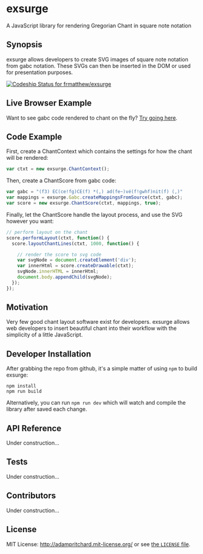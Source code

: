 # exsurge
A JavaScript library for rendering Gregorian Chant in square note notation

## Synopsis

exsurge allows developers to create SVG images of square note notation from gabc notation. These SVGs can then be inserted in the DOM or used for presentation purposes.

[ ![Codeship Status for frmatthew/exsurge](https://codeship.com/projects/6effe330-d6d1-0133-da7f-2e034c4f2b94/status?branch=master)](https://codeship.com/projects/142799)

## Live Browser Example

Want to see gabc code rendered to chant on the fly? [Try going here](http://frmatthew.github.io/exsurge/chant.html).

## Code Example

First, create a ChantContext which contains the settings for how the chant will be rendered:

```javascript
var ctxt = new exsurge.ChantContext();
```

Then, create a ChantScore from gabc code:

```javascript
var gabc = "(f3) EC(ce!fg)CE(f) *(,) ad(fe~)vé(f!gwhf)nit(f) (,)"
var mappings = exsurge.Gabc.createMappingsFromSource(ctxt, gabc);
var score = new exsurge.ChantScore(ctxt, mappings, true);
```

Finally, let the ChantScore handle the layout process, and use the SVG however you want:

```javascript
// perform layout on the chant
score.performLayout(ctxt, function() {
  score.layoutChantLines(ctxt, 1000, function() {

    // render the score to svg code
    var svgNode = document.createElement('div');
    var innerHtml = score.createDrawable(ctxt);
    svgNode.innerHTML = innerHtml;
    document.body.appendChild(svgNode);
  });
});
```

## Motivation

Very few good chant layout software exist for developers. exsurge allows web developers to insert beautiful chant into their workflow with the simplicity of a little JavaScript.

## Developer Installation

After grabbing the repo from github, it's a simple matter of using `npm` to build exsurge:

```
npm install
npm run build
```

Alternatively, you can run `npm run dev` which will watch and compile the library after saved each change.

## API Reference

Under construction...

## Tests

Under construction...

## Contributors

Under construction...

## License

MIT License: http://adampritchard.mit-license.org/ or see [the `LICENSE` file](https://github.com/frmatthew/exsurge/blob/master/LICENSE).
